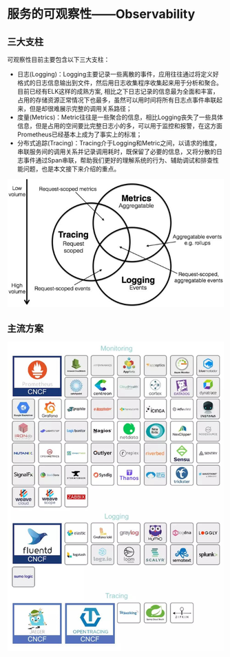 # 服务的可观察性——Observability

## 三大支柱
可观察性目前主要包含以下三大支柱：
* 日志(Logging)：Logging主要记录一些离散的事件，应用往往通过将定义好格式的日志信息输出到文件，然后用日志收集程序收集起来用于分析和聚合。目前已经有ELK这样的成熟方案, 相比之下日志记录的信息最为全面和丰富，占用的存储资源正常情况下也最多，虽然可以用时间将所有日志点事件串联起来，但是却很难展示完整的调用关系路径；
* 度量(Metrics)：Metric往往是一些聚合的信息，相比Logging丧失了一些具体信息，但是占用的空间要比完整日志小的多，可以用于监控和报警，在这方面Prometheus已经基本上成为了事实上的标准；
* 分布式追踪(Tracing)：Tracing介于Logging和Metric之间，以请求的维度，串联服务间的调用关系并记录调用耗时，既保留了必要的信息，又将分散的日志事件通过Span串联，帮助我们更好的理解系统的行为、辅助调试和排查性能问题，也是本文接下来介绍的重点。

![](3asps.jpg)

## 主流方案

![](tools.jpg)